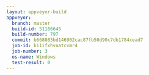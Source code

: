 ```yaml
---
layout: appveyor-build
appveyor:
  branch: master
  build-id: 51166645
  build-number: 797
  commit: b668083bd146902cac87fb50d90c7db1784cead7
  job-id: ki1ifxhvuatcvmr4
  job-number: 3
  os-name: Windows
  test-result: 0
---
```

